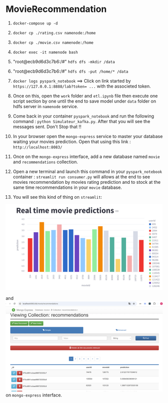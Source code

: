 # MovieRecommendation

1. `docker-compose up -d`

2. `docker cp ./rating.csv namenode:/home`

3. `docker cp ./movie.csv namenode:/home`

4. `docker exec -it namenode bash`

5. "root@ecb9d6d3c7b6:/#" `hdfs dfs -mkdir /data`

6. "root@ecb9d6d3c7b6:/#" `hdfs dfs -put /home/* /data`

7. `docker logs pyspark_notebook` ==> Click on link started by `https://127.0.0.1:8888/lab?token= ...` with the associeted token.

8. Once on this, open the `work` folder and `etl.ipynb` file then execute one script section by one until the end to save model under `data` folder on hdfs server in `namenode` service.

9. Come back in your container `pyspark_notebook` and run the following command : `python Simulateur_kafka.py`. After that you will see the messages sent. Don't Stop that !!

10. In your browser open the `mongo-express` service to master your database waiting your movies prediction. Open that using this link : `http://localhost:8083/`

11. Once on the `mongo-express` interface, add a new database named `movie` and `recommendations` collection.

12. Open a new terminal and launch this command in your `pyspark_notebook` container : `streamlit run consumer.py` will allows at the end to see movies recommendation by movies rating prediction and to stock at the same time recommendations in your `movie` database.

13. You will see this kind of thing on `streamlit`:

![recommendations](image.png)

and ![database](image-1.png) on `mongo-express` interface.
